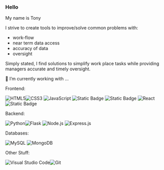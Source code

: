 ### Hello
My name is Tony

I strive to create tools to improve/solve common problems with:
- work-flow
- near term data access 
- accuracy of data
- oversight

Simply stated, I find solutions to simplify work place tasks while providing managers accurate and timely oversight.

🌱 I’m currently working with ...

Frontend:

![HTML5](https://img.shields.io/badge/html5-%23E34F26.svg?style=for-the-badge&logo=html5&logoColor=white)![CSS3](https://img.shields.io/badge/css3-%231572B6.svg?style=for-the-badge&logo=css3&logoColor=white) <img alt="JavaScript" src="https://img.shields.io/badge/JavaScript-%23F7DF1E.svg?&style=for-the-badge&logo=javascript&logoColor=black"/> ![Static Badge](https://img.shields.io/badge/TailwindCSS-white?style=for-the-badge&logo=tailwindcss&logoColor=teal)
 ![Static Badge](https://img.shields.io/badge/DaisyUI-orange?style=for-the-badge&logo=daisyui&logoColor=teal)
![React](https://img.shields.io/badge/react-%2320232a.svg?style=for-the-badge&logo=react&logoColor=%2361DAFB) ![Static Badge](https://img.shields.io/badge/Next.JS-white?style=for-the-badge&logo=next.js&logoColor=black)



Backend:

![Python](https://img.shields.io/badge/python-3670A0?style=for-the-badge&logo=python&logoColor=ffdd54)![Flask](https://img.shields.io/badge/flask-%23000.svg?style=for-the-badge&logo=flask&logoColor=white) <img alt="Node.js" src="https://img.shields.io/badge/Node.js-%23339933.svg?&style=for-the-badge&logo=node.js&logoColor=white"/> <img alt="Express.js" src="https://img.shields.io/badge/Express.js-%23404d59.svg?&style=for-the-badge"/>

Databases:

<img alt="MySQL" src="https://img.shields.io/badge/MySQL-%234479A1.svg?&style=for-the-badge&logo=mysql&logoColor=white"/> <img alt="MongoDB" src="https://img.shields.io/badge/MongoDB-%2347A248.svg?&style=for-the-badge&logo=mongodb&logoColor=white"/>


Other Stuff:
 
![Visual Studio Code](https://img.shields.io/badge/Visual%20Studio%20Code-0078d7.svg?style=for-the-badge&logo=visual-studio-code&logoColor=white)![Git](https://img.shields.io/badge/git-%23F05033.svg?style=for-the-badge&logo=git&logoColor=white) 

